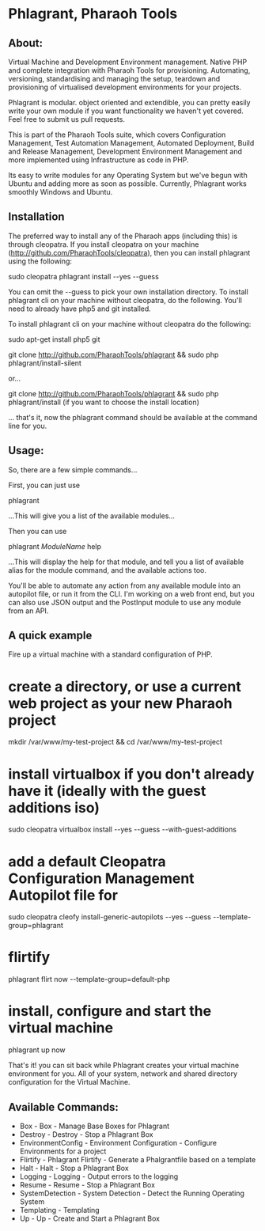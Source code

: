 # Phlagrant, Pharaoh Tools

## About:

Virtual Machine and Development Environment management. Native PHP and complete integration with Pharaoh Tools for
provisioning. Automating, versioning, standardising and managing the setup, teardown and provisioning of virtualised
development environments for your projects.

Phlagrant is modular. object oriented and extendible, you can pretty easily write your own module if you want
functionality we haven't yet covered. Feel free to submit us pull requests.

This is part of the Pharaoh Tools suite, which covers Configuration Management, Test Automation Management, Automated
Deployment, Build and Release Management, Development Environment Management and more implemented using Infrastructure
as code in PHP.

Its easy to write modules for any Operating System but we've begun with Ubuntu and adding more as soon as possible.
Currently, Phlagrant works smoothly Windows and Ubuntu.

    
## Installation

The preferred way to install any of the Pharaoh apps (including this) is through cleopatra. If you install cleopatra
on your machine (http://github.com/PharaohTools/cleopatra), then you can install phlagrant using the following:

sudo cleopatra phlagrant install --yes --guess

You can omit the --guess to pick your own installation directory. To install phlagrant cli on your machine
without cleopatra, do the following. You'll need to already have php5 and git installed.

To install phlagrant cli on your machine without cleopatra do the following:

sudo apt-get install php5 git

git clone http://github.com/PharaohTools/phlagrant && sudo php phlagrant/install-silent

or...

git clone http://github.com/PharaohTools/phlagrant && sudo php phlagrant/install
(if you want to choose the install location)

... that's it, now the phlagrant command should be available at the command line for you.


## Usage:

So, there are a few simple commands...

First, you can just use

phlagrant

...This will give you a list of the available modules...


Then you can use

phlagrant *ModuleName* help

...This will display the help for that module, and tell you a list of available alias for the module command, and the
available actions too.

You'll be able to automate any action from any available module into an autopilot file, or run it from the CLI. I'm
working on a web front end, but you can also use JSON output and the PostInput module to use any module from an API.


## A quick example

Fire up a virtual machine with a standard configuration of PHP.

 # create a directory, or use a current web project as your new Pharaoh project
 mkdir /var/www/my-test-project && cd /var/www/my-test-project

 # install virtualbox if you don't already have it (ideally with the guest additions iso)
 sudo cleopatra virtualbox install --yes --guess --with-guest-additions

 # add a default Cleopatra Configuration Management Autopilot file for
 sudo cleopatra cleofy install-generic-autopilots --yes --guess --template-group=phlagrant

 # flirtify
 phlagrant flirt now --template-group=default-php

 # install, configure and start the virtual machine
 phlagrant up now

That's it! you can sit back while Phlagrant creates your virtual machine environment for you. All of your system,
network and shared directory configuration for the Virtual Machine.


## Available Commands:

- Box - Box - Manage Base Boxes for Phlagrant
- Destroy - Destroy - Stop a Phlagrant Box
- EnvironmentConfig - Environment Configuration - Configure Environments for a project
- Flirtify - Phlagrant Flirtify - Generate a Phalgrantfile based on a template
- Halt - Halt - Stop a Phlagrant Box
- Logging - Logging - Output errors to the logging
- Resume - Resume - Stop a Phlagrant Box
- SystemDetection - System Detection - Detect the Running Operating System
- Templating - Templating
- Up - Up - Create and Start a Phlagrant Box